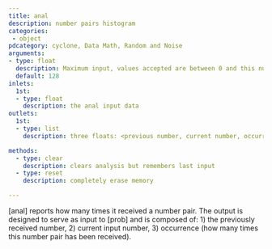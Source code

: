 ```yaml
---
title: anal
description: number pairs histogram
categories:
 - object
pdcategory: cyclone, Data Math, Random and Noise
arguments:
- type: float
  description: Maximum input, values accepted are between 0 and this number (max 16384)
  default: 128
inlets:
  1st:
  - type: float
    description: the anal input data
outlets:
  1st:
  - type: list
    description: three floats: <previous number, current number, occurrence>

methods:
  - type: clear
    description: clears analysis but remembers last input
  - type: reset
    description: completely erase memory

---
```


[anal] reports how many times it received a number pair. The output is designed to serve as input to [prob] and is composed of: 1) the previously received number, 2) current input number, 3) occurrence (how many times this number pair has been received).

